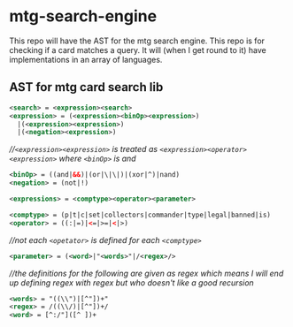 # mtg-search-engine
This repo will have the AST for the mtg search engine. This repo is for checking if a card matches a query. It will (when I get round to it) have implementations in an array of languages.

## AST for mtg card search lib
```xml
<search> = <expression><search>
<expression> = (<expression><binOp><expression>)
  |(<expression><expression>)
  |(<negation><expression>)
```  
*//`<expression><expression>` is treated as `<expression><operator><expression>` where `<binOp>` is and*
```xml
<binOp> = ((and|&&)|(or|\|\|)|(xor|^)|nand)
<negation> = (not|!)

<expressions> = <comptype><operator><parameter>

<comptype> = (p|t|c|set|collectors|commander|type|legal|banned|is)
<operator> = ((:|=)|<=|>=|<|>)
```
*//not each `<opetator>` is defined for each `<comptype>`*
```xml
<parameter> = (<word>|"<words>"|/<regex>/>
```
*//the definitions for the following are given as regex which means I will end up defining regex with regex but who doesn't like a good recursion*
```xml
<words> = "((\\")|[^"])+"
<regex> = /((\\/)|[^"])+/
<word> = [^:/"]([^ ])+
```
